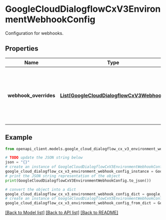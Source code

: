 # GoogleCloudDialogflowCxV3EnvironmentWebhookConfig

Configuration for webhooks.

## Properties

Name | Type | Description | Notes
------------ | ------------- | ------------- | -------------
**webhook_overrides** | [**List[GoogleCloudDialogflowCxV3Webhook]**](GoogleCloudDialogflowCxV3Webhook.md) | The list of webhooks to override for the agent environment. The webhook must exist in the agent. You can override fields in &#x60;generic_web_service&#x60; and &#x60;service_directory&#x60;. | [optional] 

## Example

```python
from openapi_client.models.google_cloud_dialogflow_cx_v3_environment_webhook_config import GoogleCloudDialogflowCxV3EnvironmentWebhookConfig

# TODO update the JSON string below
json = "{}"
# create an instance of GoogleCloudDialogflowCxV3EnvironmentWebhookConfig from a JSON string
google_cloud_dialogflow_cx_v3_environment_webhook_config_instance = GoogleCloudDialogflowCxV3EnvironmentWebhookConfig.from_json(json)
# print the JSON string representation of the object
print(GoogleCloudDialogflowCxV3EnvironmentWebhookConfig.to_json())

# convert the object into a dict
google_cloud_dialogflow_cx_v3_environment_webhook_config_dict = google_cloud_dialogflow_cx_v3_environment_webhook_config_instance.to_dict()
# create an instance of GoogleCloudDialogflowCxV3EnvironmentWebhookConfig from a dict
google_cloud_dialogflow_cx_v3_environment_webhook_config_from_dict = GoogleCloudDialogflowCxV3EnvironmentWebhookConfig.from_dict(google_cloud_dialogflow_cx_v3_environment_webhook_config_dict)
```
[[Back to Model list]](../README.md#documentation-for-models) [[Back to API list]](../README.md#documentation-for-api-endpoints) [[Back to README]](../README.md)


